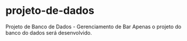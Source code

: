 # projeto-de-dados
Projeto de Banco de Dados - Gerenciamento de Bar
Apenas o projeto do banco do dados será desenvolvido.

